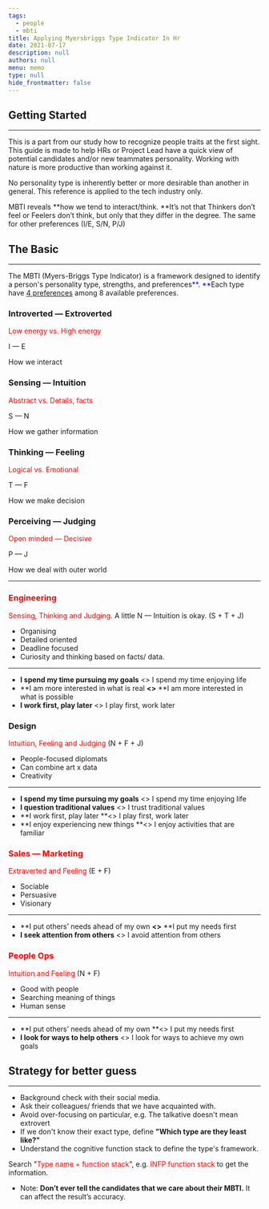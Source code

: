 ```yaml
---
tags: 
  - people
  - mbti
title: Applying Myersbriggs Type Indicator In Hr
date: 2021-07-17
description: null
authors: null
menu: memo
type: null
hide_frontmatter: false
---
```


## Getting Started
---

This is a part from our study how to recognize people traits at the first sight. This guide is made to help HRs or Project Lead have a quick view of potential candidates and/or new teammates personality. Working with nature is more productive than working against it.

No personality type is inherently better or more desirable than another in general. This reference is applied to the tech industry only.

MBTI reveals **how we tend to interact/think. **It’s not that Thinkers don’t feel or Feelers don’t think, but only that they differ in the degree. The same for other preferences (I/E, S/N, P/J)

## The Basic
---

The MBTI (Myers-Briggs Type Indicator) is a framework designed to identify a person's personality type, strengths, and preferences<span style='color:blue'>**. **</span>Each type have [4 preferences](/cdeaa142edca44669867f8fbb120c342) among 8 available preferences.

<!-- link_to_page 1d622110-b3bd-4b69-81e1-10161a3247e6 -->
### Introverted — Extroverted
<span style='color:red'>Low energy vs. High energy</span>

I — E

How we interact

### Sensing — Intuition
<span style='color:red'>Abstract vs. Details, facts</span>

S — N

How we gather information
### Thinking — Feeling
<span style='color:red'>Logical vs. Emotional</span>

T — F

How we make decision

### Perceiving — Judging
<span style='color:red'>Open minded — Decisive</span>

P — J

How we deal with outer world

<!-- child_database 12dfdbe4-7d5e-4a17-85ad-297596878ac4 -->

---

<!-- child_database 8895eb58-dd2e-40a0-9955-783ce95a44a4 -->
### <span style='color:red'>Engineering</span>
<span style='color:red'>Sensing, Thinking and Judging</span>. 
A little N — Intuition is okay. (S + T + J)

* Organising 
* Detailed oriented
* Deadline focused
* Curiosity and thinking based on facts/ data. 

---

* **I spend my time pursuing my goals** <> I spend my time enjoying life
* **I am more interested in what is real **<>** **I am more interested in what is possible
* **I work first, play later** <> I play first, work later
### Design
<span style='color:red'>Intuition, Feeling and Judging</span> 
(N + F + J)

* People-focused diplomats
* Can combine art x data
* Creativity

---

* **I spend my time pursuing my goals** <> I spend my time enjoying life
* **I question traditional values** <> I trust traditional values
* **I work first, play later **<> I play first, work later
* **I enjoy experiencing new things **<> I enjoy activities that are familiar
### <span style='color:red'>Sales — Marketing</span>
<span style='color:red'>Extraverted and Feeling</span> 
(E + F)

* Sociable
* Persuasive
* Visionary

---

* **I put others’ needs ahead of my own **<>** **I put my needs first
* **I seek attention from others** <> I avoid attention from others
### <span style='color:red'>People Ops</span>
<span style='color:red'>Intuition and Feeling 
</span>(N + F)

* Good with people
* Searching meaning of things
* Human sense

---

* **I put others’ needs ahead of my own **<> I put my needs first
* **I look for ways to help others** <> I look for ways to achieve my own goals

## Strategy for better guess
---

* Background check with their social media.
* Ask their colleagues/ friends that we have acquainted with.
* Avoid over-focusing on particular, e.g. The talkative doesn't mean extrovert
* If we don't know their exact type, define **"Which type are they least like?"**
* Understand the cognitive function stack to define the type's framework. 

Search "<span style='color:red'>Type name + function stack</span>", e.g. <span style='color:red'>INFP function stack</span> to get the information.

* Note: **Don’t ever tell the candidates that we care about their MBTI.** It can affect the result’s accuracy.
